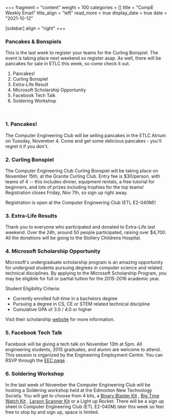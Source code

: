 +++
fragment = "content"
weight = 100
categories = []
title = "CompE Weekly Email"
title_align = "left"
read_more = true
display_date = true
date = "2021-10-12"

[sidebar]
align = "right"
+++
    
### Pancakes & Bonspiels


This is the last week to register your teams for the Curling Bonspiel. The event is taking place next weekend so register asap. As well, there will be pancakes for sale in ETLC this week, so come check it out.
1. Pancakes!
2. Curling Bonspiel
3. Extra-Life Result
4. Microsoft Scholarship Opportunity
5. Facebook Tech Talk
6. Soldering Workshop
</br>

### 1. Pancakes!

The Computer Engineering Club will be selling pancakes in the ETLC Atrium on Tuesday, November 4. Come and get some delicious pancakes - you'll regret it if you don't.
</br>

### 2. Curling Bonspiel

The Computer Engineering Club Curling Bonspiel will be taking place on November 15th, at the Granite Curling Club. Entry fee is $30/person, with teams of 4 -- this includes dinner, equipment rentals, a free tutorial for beginners, and lots of prizes including trophies for the top teams!
Registration closes Friday, Nov 7th, so sign up right away.

Registration is open at the Computer Engineering Club (ETL E2-040M)!
</br>

### 3. Extra-Life Results
Thank you to everyone who participated and donated to Extra-Life last weekend. Over the 24h, around 50 people participated, raising over $4,700. All the donations will be going to the Stollery Childrens Hospital.
</br>

### 4. Microsoft Scholarship Opportunity

Microsoft's undergraduate scholarship program is an amazing opportunity for undergrad students pursuing degrees in computer science and related technical disciplines. By applying to the Microsoft Scholarship Program, you may be eligibile for full or partial tuition for the 2015-2016 academic year.

Student Eligibility Criteria:
* Currently enrolled full-time in a bachelors degree
* Pursuing a degree in CS, CE or STEM related technical discipline
* Cumulative GPA of 3.0 / 4.0 or higher

Visit their scholarship [website](http://careers.microsoft.com/careers/en/us/university-programs.aspx#tab_scholarship-program-apply) for more information.
</br>

### 5. Facebook Tech Talk

Facebook will be giving a tech talk on November 13th at 5pm. All engineering students, 2015 graduates, and alumni are welcome to attend. This session is organized by the Engineering Employment Centre. You can RSVP through the [EEC page](https://www.eventbrite.ca/e/facebook-tech-talk-registration-13967684721) .
</br>

### 6. Soldering Workshop

In the last week of November the Computer Engineering Club will be hosting a Soldering workshop held at the Edmonton New Technology Society. You will get to choose from 4 kits, a [Binary Blaster Kit](https://www.sparkfun.com/products/12037) , [Big Time Watch Kit](https://www.sparkfun.com/products/11734) , [Larson Scanner Kit](https://www.sparkfun.com/products/11365)  or a Light up Rocket. There will be a sign up sheet in
Computer Engineering Club (ETL E2-040M) later this week so feel free to stop by and sign up, space is limited.

